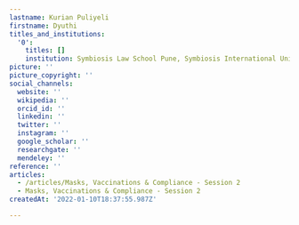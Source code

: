 ```yaml
---
lastname: Kurian Puliyeli
firstname: Dyuthi
titles_and_institutions:
  '0':
    titles: []
    institution: Symbiosis Law School Pune, Symbiosis International University, India
picture: ''
picture_copyright: ''
social_channels:
  website: ''
  wikipedia: ''
  orcid_id: ''
  linkedin: ''
  twitter: ''
  instagram: ''
  google_scholar: ''
  researchgate: ''
  mendeley: ''
reference: ''
articles:
  - /articles/Masks, Vaccinations & Compliance - Session 2
  - Masks, Vaccinations & Compliance - Session 2
createdAt: '2022-01-10T18:37:55.987Z'

---
```


